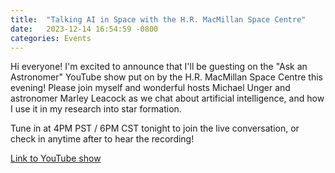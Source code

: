 ```yaml
---
title:  "Talking AI in Space with the H.R. MacMillan Space Centre"
date:   2023-12-14 16:54:59 -0800
categories: Events 
---
```


Hi everyone! I'm excited to announce that I'll be guesting on the "Ask an Astronomer" YouTube show put on by the H.R. MacMillan Space Centre this evening! Please join myself and wonderful hosts Michael Unger and astronomer Marley Leacock as we chat about artificial intelligence, and how I use it in my research into star formation.

Tune in at 4PM PST / 6PM CST tonight to join the live conversation, or check in anytime after to hear the recording!


<a href="https://youtube.com/live/IA7wzDpOL-Y?feature=share">Link to YouTube show</a>
